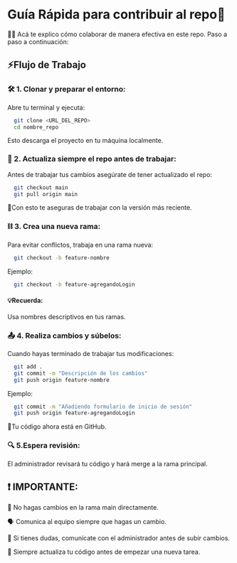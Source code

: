 
# Guía Rápida para contribuir al repo🚀

👩‍💻 Acá te explico cómo colaborar de manera efectiva en este repo. Paso a paso a continuación:
## ⚡Flujo de Trabajo
### 🛠️ 1. Clonar y preparar el entorno:
Abre tu terminal y ejecuta:
```bash
  git clone <URL_DEL_REPO>
  cd nombre_repo
```
Esto descarga el proyecto en tu máquina localmente.

### 🔄 2. Actualiza siempre el repo antes de trabajar:
Antes de trabajar tus cambios asegúrate de tener actualizado el repo:
```bash
  git checkout main
  git pull origin main
```
🔄Con esto te aseguras de trabajar con la versión más reciente.

### ⛓️ 3. Crea una nueva rama:
Para evitar conflictos, trabaja en una rama nueva:
```bash
  git checkout -b feature-nombre
```
Ejemplo:
```bash
  git checkout -b feature-agregandoLogin
```
#### 💡Recuerda:
Usa nombres descriptivos en tus ramas.

### 📤 4. Realiza cambios y súbelos:
Cuando hayas terminado de trabajar tus modificaciones:
```bash
  git add .
  git commit -m "Descripción de los cambios"
  git push origin feature-nombre
```
Ejemplo:
```bash
  git commit -m "Añadiendo formulario de inicio de sesión"
  git push origin feature-agregandoLogin
```
🚀Tu código ahora está en GitHub.

### 🔍 5.Espera revisión:
El administrador revisará tu código y hará merge a la rama principal.

## ❗ IMPORTANTE:

🚫 No hagas cambios en la rama main directamente.

🗣️ Comunica al equipo siempre que hagas un cambio.

💬 Si tienes dudas, comunícate con el administrador antes de subir cambios.

🔄 Siempre actualiza tu código antes de empezar una nueva tarea.
